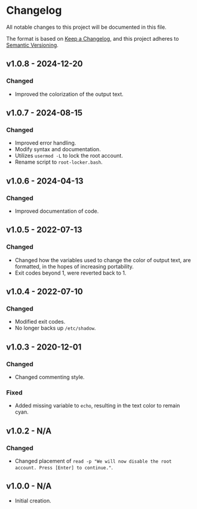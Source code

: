 # Changelog

All notable changes to this project will be documented in this file.

The format is based on [Keep a Changelog](https://keepachangelog.com/en/1.0.0/), and this project adheres to [Semantic Versioning](https://semver.org/spec/v2.0.0.html).

## v1.0.8 - 2024-12-20

### Changed

- Improved the colorization of the output text.

## v1.0.7 - 2024-08-15

### Changed

- Improved error handling.
- Modify syntax and documentation.
- Utilizes `usermod -L` to lock the root account.
- Rename script to `root-locker.bash`.

## v1.0.6 - 2024-04-13

### Changed

- Improved documentation of code.

## v1.0.5 - 2022-07-13

### Changed

- Changed how the variables used to change the color of output text, are formatted, in the hopes of increasing portability.
- Exit codes beyond 1, were reverted back to 1.

## v1.0.4 - 2022-07-10

### Changed

- Modified exit codes.
- No longer backs up `/etc/shadow`.

## v1.0.3 - 2020-12-01

### Changed

- Changed commenting style.

### Fixed

- Added missing variable to `echo`, resulting in the text color to remain cyan.

## v1.0.2 - N/A

### Changed

- Changed placement of `read -p "We will now disable the root account. Press [Enter] to continue."`.

## v1.0.0 - N/A

- Initial creation.
